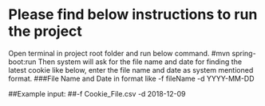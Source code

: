 # Please find below instructions to run the project
Open terminal in project root folder and run below command.
#mvn spring-boot:run
Then system will ask for the file name and date for finding the latest cookie like below, enter the file name and date as system mentioned format.
###File Name and Date in format like -f fileName -d YYYY-MM-DD

##Example input: 
##-f Cookie_File.csv -d 2018-12-09
